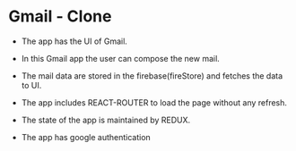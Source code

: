 # Gmail - Clone

* The app has the UI of Gmail.

* In this Gmail app the user can compose the new mail.

* The mail data are stored in the firebase(fireStore) and fetches the data to UI.

* The app includes REACT-ROUTER to load the page without any refresh.

* The state of the app is maintained by REDUX.

* The app has google authentication



